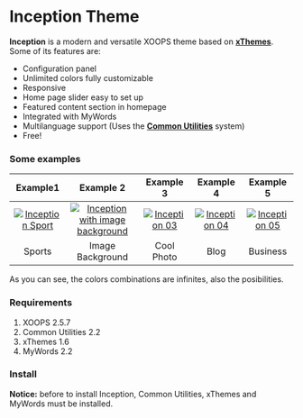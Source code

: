 Inception Theme
=========

__Inception__ is a modern and versatile XOOPS theme based on __[xThemes](https://github.com/bitcero/xthemes)__. Some of its features are:

* Configuration panel
* Unlimited colors fully customizable
* Responsive
* Home page slider easy to set up
* Featured content section in homepage
* Integrated with MyWords
* Multilanguage support (Uses the __[Common Utilities](https://github.com/bitcero/rmcommon)__ system)
* Free!

### Some examples

| Example1 | Example 2 | Example 3 | Example 4 | Example 5 |
|:-------:|:-------:|:-------:|:-------:|:-------:|
| [![Inception Sport](http://redmexico.com.mx/images/inception-01-th.jpg)](http://redmexico.com.mx/images/inception-01.jpg) | [![Inception with image background](http://redmexico.com.mx/images/inception-02-th.jpg)](http://redmexico.com.mx/imagesinception-01.jpg) | [![Inception 03](http://redmexico.com.mx/images/inception-03-th.jpg)](http://redmexico.com.mx/images/inception-03.jpg) | [![Inception 04](http://redmexico.com.mx/images/inception-04-th.jpg)](http://redmexico.com.mx/images/inception-04.jpg) | [![Inception 05](http://redmexico.com.mx/images/inception-05-th.jpg)](http://redmexico.com.mx/images/inception-05.jpg) |
| Sports | Image Background | Cool Photo | Blog | Business |

As you can see, the colors combinations are infinites, also the posibilities.

### Requirements

1. XOOPS 2.5.7
2. Common Utilities 2.2
3. xThemes 1.6
4. MyWords 2.2

### Install

__Notice:__ before to install Inception, Common Utilities, xThemes and MyWords must be installed.
